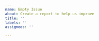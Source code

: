```yaml
---
name: Empty Issue
about: Create a report to help us improve
title: ''
labels: ''
assignees: ''

---
```

